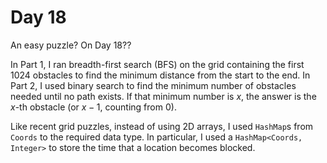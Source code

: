 # Day 18

An easy puzzle? On Day 18??

In Part 1, I ran breadth-first search (BFS) on the grid containing the first 1024 obstacles to find the minimum distance from the start to the end. In Part 2, I used binary search to find the minimum number of obstacles needed until no path exists. If that minimum number is $x$, the answer is the $x$-th obstacle (or $x-1$, counting from $0$).

Like recent grid puzzles, instead of using 2D arrays, I used `HashMap`s from `Coords` to the required data type. In particular, I used a `HashMap<Coords, Integer>` to store the time that a location becomes blocked.